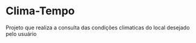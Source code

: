# Clima-Tempo
Projeto que realiza a consulta das condições climaticas do local desejado pelo usuário
